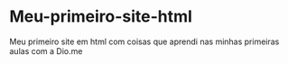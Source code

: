 # Meu-primeiro-site-html
Meu primeiro site em html com coisas que aprendi nas minhas primeiras aulas com a Dio.me
